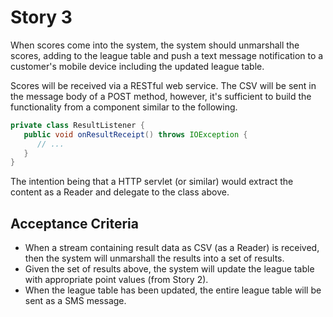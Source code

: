 # Story 3

When scores come into the system, the system should unmarshall the scores, adding to the league table and push a text message notification to a customer's mobile device including the updated league table.

Scores will be received via a RESTful web service. The CSV will be sent in the message body of a POST method, however, it's sufficient to build the functionality from a component similar to the following.

```java
private class ResultListener {
   public void onResultReceipt() throws IOException {
      // ...
   }
}
```

The intention being that a HTTP servlet (or similar) would extract the content as a Reader and delegate to the class above.


## Acceptance Criteria

- When a stream containing result data as CSV (as a Reader) is received, then the system will unmarshall the results into a set of results.
- Given the set of results above, the system will update the league table with appropriate point values (from Story 2).
- When the league table has been updated, the entire league table  will be sent as a SMS message.